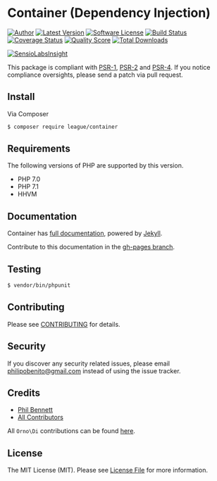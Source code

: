 # Container (Dependency Injection)

[![Author](http://img.shields.io/badge/author-@philipobenito-blue.svg?style=flat-square)](https://twitter.com/philipobenito)
[![Latest Version](https://img.shields.io/github/release/thephpleague/container.svg?style=flat-square)](https://github.com/thephpleague/container/releases)
[![Software License](https://img.shields.io/badge/license-MIT-brightgreen.svg?style=flat-square)](LICENSE.md)
[![Build Status](https://img.shields.io/travis/thephpleague/container/master.svg?style=flat-square)](https://travis-ci.org/thephpleague/container)
[![Coverage Status](https://img.shields.io/scrutinizer/coverage/g/thephpleague/container.svg?style=flat-square)](https://scrutinizer-ci.com/g/thephpleague/container/code-structure)
[![Quality Score](https://img.shields.io/scrutinizer/g/thephpleague/container.svg?style=flat-square)](https://scrutinizer-ci.com/g/thephpleague/container)
[![Total Downloads](https://img.shields.io/packagist/dt/league/container.svg?style=flat-square)](https://packagist.org/packages/league/container)

[![SensioLabsInsight](https://insight.sensiolabs.com/projects/ad6b4c3e-8f93-4968-8dd3-391d39a4c3c2/big.png)](https://insight.sensiolabs.com/projects/ad6b4c3e-8f93-4968-8dd3-391d39a4c3c2)

This package is compliant with [PSR-1], [PSR-2] and [PSR-4]. If you notice compliance oversights,
please send a patch via pull request.

[PSR-1]: https://github.com/php-fig/fig-standards/blob/master/accepted/PSR-1-basic-coding-standard.md
[PSR-2]: https://github.com/php-fig/fig-standards/blob/master/accepted/PSR-2-coding-style-guide.md
[PSR-4]: https://github.com/php-fig/fig-standards/blob/master/accepted/PSR-4-autoloader.md
[PSR-11]: https://github.com/php-fig/fig-standards/blob/master/accepted/PSR-11-container.md

## Install

Via Composer

``` bash
$ composer require league/container
```

## Requirements

The following versions of PHP are supported by this version.

* PHP 7.0
* PHP 7.1
* HHVM

## Documentation

Container has [full documentation](http://container.thephpleague.com), powered by [Jekyll](http://jekyllrb.com/).

Contribute to this documentation in the [gh-pages branch](https://github.com/thephpleague/container/tree/gh-pages/).

## Testing

``` bash
$ vendor/bin/phpunit
```

## Contributing

Please see [CONTRIBUTING](https://github.com/thephpleague/container/blob/master/CONTRIBUTING.md) for details.

## Security

If you discover any security related issues, please email philipobenito@gmail.com instead of using the issue tracker.

## Credits

- [Phil Bennett](https://github.com/philipobenito)
- [All Contributors](https://github.com/thephpleague/container/contributors)

All `Orno\Di` contributions can be found [here](https://github.com/orno/di/graphs/contributors).

## License

The MIT License (MIT). Please see [License File](https://github.com/thephpleague/container/blob/master/LICENSE.md) for more information.
